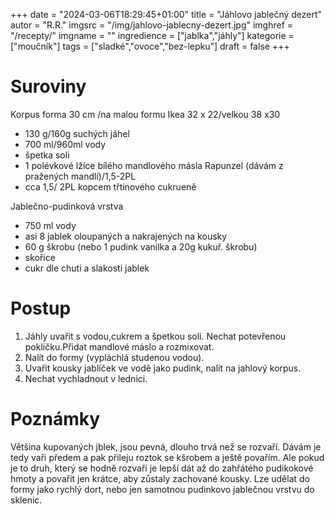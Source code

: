 
+++
date = "2024-03-06T18:29:45+01:00"
title = "Jáhlovo jablečný dezert"
autor = "R.R."
imgsrc = "/img/jahlovo-jablecny-dezert.jpg"
imghref = "/recepty/"
imgname = ""
ingredience = ["jablka","jáhly"]
kategorie = ["moučník"]
tags = ["sladké","ovoce","bez-lepku"]
draft = false
+++


# Suroviny
Korpus forma 30 cm /na malou formu Ikea 32 x 22/velkou 38 x30

- 130 g/160g suchých jáhel
- 700 ml/960ml vody
- špetka soli
- 1 polévkové lžíce bílého mandlového másla Rapunzel (dávám z pražených mandlí)/1,5-2PL
- cca 1,5/ 2PL kopcem třtinového cukrueně

Jablečno-pudinková vrstva
- 750 ml vody 
- asi  8 jablek oloupaných a nakrajených na kousky
- 60 g škrobu (nebo 1 pudink vanilka a 20g kukuř. škrobu)
- skořice
- cukr dle chuti a slakosti jablek

# Postup
1. Jáhly uvařit s vodou,cukrem a špetkou soli. Nechat potevřenou pokličku.Přidat mandlové máslo a rozmixovat.
2. Nalít do formy (vypláchlá studenou vodou).
3. Uvařit kousky jablíček ve vodě jako pudink, nalít na jahlový korpus.
4. Nechat vychladnout v lednici.

# Poznámky
Většina kupovaných jblek, jsou pevná, dlouho trvá než se rozvaří. Dávám je tedy vaři předem a pak přileju roztok se kšrobem a ještě povařím.
Ale pokud je to druh, který se hodně rozvaří je lepší dát až do zahřátého pudikokové hmoty a povařit jen krátce, aby zůstaly zachované kousky.
Lze udělat do formy jako rychlý dort, nebo jen samotnou pudinkovo jablečnou vrstvu do sklenic.

<!-- --> 
